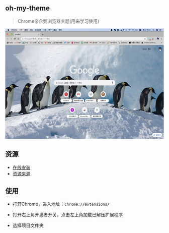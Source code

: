 ## oh-my-theme

>  Chrome帝企鹅浏览器主题(用来学习使用)
<div style='text-align:center;'><img width='600px' height='350px;' src='./images/preview.jpg' alt='publicity image'/></div> 

## 资源

- [在线安装](https://www.themebeta.com/chrome/theme/1212819) 
- [资源来源](https://bing.ioliu.cn/photo/WalkingEmperor_EN-AU11032000017?force=ranking_18)

## 使用 

- 打开Chrome，进入地址：`chrome://extensions/`

- 打开右上角开发者开关，点击左上角加载已解压扩展程序

- 选择项目文件夹


